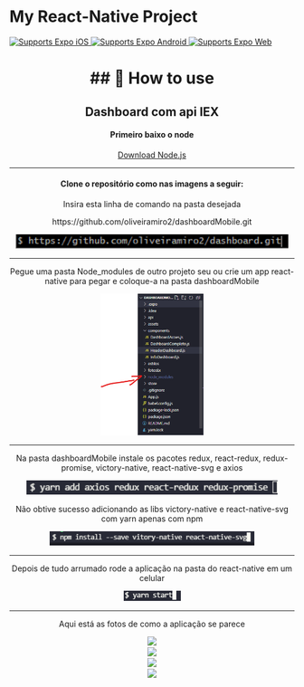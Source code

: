 # My React-Native Project

<p>
  <!-- iOS -->
  <a href="https://itunes.apple.com/app/apple-store/id982107779">
    <img alt="Supports Expo iOS" longdesc="Supports Expo iOS" src="https://img.shields.io/badge/iOS-4630EB.svg?style=flat-square&logo=APPLE&labelColor=999999&logoColor=fff" />
  </a>
  <!-- Android -->
  <a href="https://play.google.com/store/apps/details?id=host.exp.exponent&referrer=blankexample">
    <img alt="Supports Expo Android" longdesc="Supports Expo Android" src="https://img.shields.io/badge/Android-4630EB.svg?style=flat-square&logo=ANDROID&labelColor=A4C639&logoColor=fff" />
  </a>
  <!-- Web -->
  <a href="https://docs.expo.io/workflow/web/">
    <img alt="Supports Expo Web" longdesc="Supports Expo Web" src="https://img.shields.io/badge/web-4630EB.svg?style=flat-square&logo=GOOGLE-CHROME&labelColor=4285F4&logoColor=fff" />
  </a>
</p>



<div align='center'>
    <h1>## 🚀 How to use</h1>
    <h2>Dashboard com api IEX</h2>
    <h4>Primeiro baixo o node</h4>
    <a href='https://nodejs.org/pt-br/download/'> Download Node.js </a>
    <hr />
    <h4>Clone o repositório como nas imagens a seguir: </h4>
    <p>Insira esta linha de comando na pasta desejada</p>	
    <p>https://github.com/oliveiramiro2/dashboardMobile.git</p>
    <img src='https://github.com/oliveiramiro2/dashboard/blob/main/imgsReadMe/download.png?raw=true' height='25' />
    <br /><hr />
    <p>Pegue uma pasta Node_modules de outro projeto seu ou crie um app react-native para pegar e coloque-a na pasta dashboardMobile</p>
    <img src='https://github.com/oliveiramiro2/dashboardMobile/blob/main/fotosEx/nodeModules.png?raw=true' height='250' />
    <br /><hr />
    <p>Na pasta dashboardMobile instale os pacotes redux, react-redux, redux-promise, victory-native, react-native-svg e axios</p>  
    <img src='https://github.com/oliveiramiro2/dashboardMobile/blob/main/fotosEx/yarnPacks.png?raw=true' height='25' />
    <p>Não obtive sucesso adicionando as libs victory-native e react-native-svg com yarn apenas com npm</p>
    <img src='https://github.com/oliveiramiro2/dashboardMobile/blob/main/fotosEx/npmPacks.png?raw=true' height='25' />
    <br /><hr />
    <p>Depois de tudo arrumado rode a aplicação na pasta do react-native em um celular</p>
        <img src='https://github.com/oliveiramiro2/dashboardMobile/blob/main/fotosEx/start.png?raw=true' />
    <br /><hr />
    <p>Aqui está as fotos de como a aplicação se parece</p>
    <img src='https://github.com/oliveiramiro2/dashboardMobile/blob/main/imgsReadMe/pag1.png?raw=true' height='350' />
    <br />
    <img src='https://github.com/oliveiramiro2/dashboardMobile/blob/main/imgsReadMe/pag2.png?raw=true' height='350' />
    <br />
    <img src='https://github.com/oliveiramiro2/dashboardMobile/blob/main/imgsReadMe/pag3.png?raw=true' height='350' />
    <br />
    <img src='https://github.com/oliveiramiro2/dashboardMobile/blob/main/imgsReadMe/pag4.png?raw=true' height='350' />
    <br />
</div>